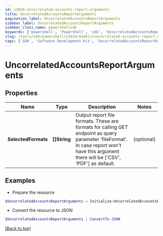 ```yaml
---
id: v2024-uncorrelated-accounts-report-arguments
title: UncorrelatedAccountsReportArguments
pagination_label: UncorrelatedAccountsReportArguments
sidebar_label: UncorrelatedAccountsReportArguments
sidebar_class_name: powershellsdk
keywords: ['powershell', 'PowerShell', 'sdk', 'UncorrelatedAccountsReportArguments', 'V2024UncorrelatedAccountsReportArguments'] 
slug: /tools/sdk/powershell/v2024/models/uncorrelated-accounts-report-arguments
tags: ['SDK', 'Software Development Kit', 'UncorrelatedAccountsReportArguments', 'V2024UncorrelatedAccountsReportArguments']
---
```



# UncorrelatedAccountsReportArguments

## Properties

Name | Type | Description | Notes
------------ | ------------- | ------------- | -------------
**SelectedFormats** | **[]String** | Output report file formats. These are formats for calling GET endpoint as query parameter 'fileFormat'.  In case report won't have this argument there will be ['CSV', 'PDF'] as default. | [optional] 

## Examples

- Prepare the resource
```powershell
$UncorrelatedAccountsReportArguments = Initialize-UncorrelatedAccountsReportArguments  -SelectedFormats [CSV]
```

- Convert the resource to JSON
```powershell
$UncorrelatedAccountsReportArguments | ConvertTo-JSON
```


[[Back to top]](#) 

